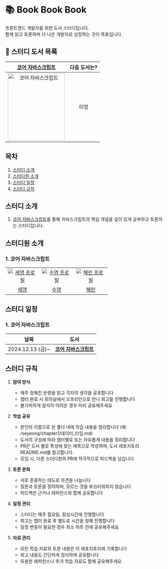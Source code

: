 # 📚 Book Book Book

프론트엔드 개발자를 위한 도서 스터디입니다. <br>
함께 읽고 토론하며 더 나은 개발자로 성장하는 것이 목표입니다.

## 📖 스터디 도서 목록

|                                                                [코어 자바스크립트](https://product.kyobobook.co.kr/detail/S000001766397)                                                                | 다음 도서는? |
| :-----------------------------------------------------------------------------------------------------------------------------------------------------------------------------------------------------: | :----------: |
| <a href="https://product.kyobobook.co.kr/detail/S000001766397"><img src="https://contents.kyobobook.co.kr/sih/fit-in/458x0/pdt/9791158391720.jpg" alt="코어 자바스크립트" width="180" height="213"></a> |     미정     |

## 목차

1. [스터디 소개](#스터디-소개)
2. [스터디원 소개](#스터디원-소개)
3. [스터디 일정](#스터디-일정)
4. [스터디 규칙](#스터디-규칙)

## 스터디 소개

1. [코어 자바스크립트](https://product.kyobobook.co.kr/detail/S000001766397)를 통해 자바스크립트의 핵심 개념을 깊이 있게 공부하고 토론하는 스터디입니다.

## 스터디원 소개

### 1. 코어 자바스크립트

<table>
  <tr>
    <td align="center" width="92px">
      <a href="https://github.com/jangseyeong" target="_blank">
        <img src="https://avatars.githubusercontent.com/u/137787915?v=4" alt="세영 프로필" />
      </a>
    </td>
   <td align="center" width="92px">
      <a href="https://github.com/sooyoung159" target="_blank">
        <img src="https://avatars.githubusercontent.com/u/68948735?v=4" alt="수영 프로필" />
      </a>
    </td>
    <td align="center" width="92px">
      <a href="/" target="_blank">
        <img src=https://avatars.githubusercontent.com/u/90893364?v=4" alt="혜린 프로필" />
      </a>
    </td>
     
  </tr>
  <tr>
    <td align="center">
      <a href="https://github.com/jangseyeong" target="_blank">
        세영
      </a>
    </td>
    <td align="center">
      <a href="https://github.com/sooyoung159" target="_blank">
        수영
      </a>
    </td>
    <td align="center">
      <a href="https://github.com/seolhyelin" target="_blank">
        혜린
      </a>
    </td>
  </tr>
</table>

## 스터디 일정

### 1. 코어 자바스크립트

<table>
  <thead>
    <tr>
      <th>날짜</th>
      <th>도서</th>
    </tr>
  </thead>
  <tbody>
    <tr>
      <td rowspan="6">2024.12.13 (금)~ </td>
      <td rowspan="6">
        <strong>
          <a href="https://product.kyobobook.co.kr/detail/S000001766397">
            코어 자바스크립트
          </a>
        </strong>
      </td>
    </tr>
  </tbody>
</table>

## 스터디 규칙

1. **참여 방식**

   - 매주 정해진 분량을 읽고 각자의 생각을 공유합니다
   - 챕터 완료 시 회의실에서 오프라인으로 만나 회고를 진행합니다
   - 불가피하게 참석이 어려운 경우 미리 공유해주세요

2. **학습 공유**

   - 본인의 이름으로 된 폴더 내에 학습 내용을 정리합니다 (예: /seyeong/chapter1/데이터\_타입.md)
   - 도서의 구성에 따라 챕터별로 또는 자유롭게 내용을 정리합니다
   - PR은 도서 별로 특성에 맞는 제목으로 작성하며, 도서 레포지토리 README.md를 참고합니다.
   - 모임 시, 다른 스터디원의 PR에 적극적으로 피드백을 남깁니다

3. **토론 문화**

   - 서로 존중하는 태도로 의견을 나눕니다
   - 질문과 토론을 장려하며, 모르는 것을 부끄러워하지 않습니다
   - 피드백은 근거나 레퍼런스와 함께 공유합니다

4. **일정 관리**

   - 스터디는 매주 월요일, 점심시간에 진행합니다
   - 회고는 챕터 완료 후 별도로 시간을 정해 진행합니다
   - 일정 변동이 필요한 경우 최소 하루 전에 공유해주세요

5. **자료 관리**
   - 모든 학습 자료와 토론 내용은 이 레포지토리에 기록합니다
   - 회고 내용도 간단하게 정리하여 공유합니다
   - 유용한 레퍼런스나 추가 학습 자료도 함께 공유해주세요
